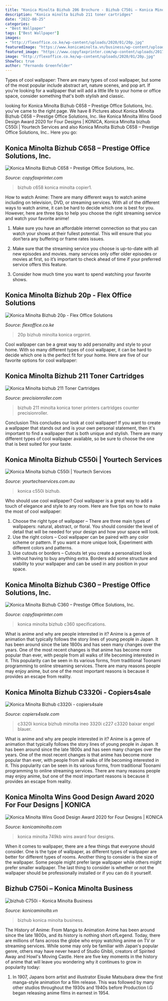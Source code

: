 ```yaml
---
title: "Konica Minolta Bizhub 206 Brochure - Bizhub C750i – Konica Minolta Business"
description: "Konica minolta bizhub 211 toner cartridges"
date: "2022-08-25"
categories:
- "Best Wallpaper"
tags: ["Best Wallpaper"]
images:
- "http://flexoffice.co.ke/wp-content/uploads/2020/01/20p.jpg"
featuredImage: "https://www.konicaminolta.vn/business/wp-content/uploads/2020/11/bizhub-C750i-location-picture_EM2_7404_2-1024x683.jpg"
featured_image: "https://www.copyfaxprinter.com/wp-content/uploads/2017/08/bizhub-C658-finisher-600x600.jpg"
image: "http://flexoffice.co.ke/wp-content/uploads/2020/01/20p.jpg"
ShowToc: true
author: "Fernando Greenfelder"
---
```



Types of cool wallpaper:
There are many types of cool wallpaper, but some of the most popular include abstract art, nature scenes, and pop art. If you're looking for a wallpaper that will add a little life to your home or office space, consider something that's both stylish and classic.

	

		
looking for Konica Minolta Bizhub C658 – Prestige Office Solutions, Inc. you've came to the right page. We have 8 Pictures about Konica Minolta Bizhub C658 – Prestige Office Solutions, Inc. like Konica Minolta Wins Good Design Award 2020 for Four Designs | KONICA, Konica Minolta bizhub C550i | Yourtech Services and also Konica Minolta Bizhub C658 – Prestige Office Solutions, Inc.. Here you go:
		
    
## Konica Minolta Bizhub C658 – Prestige Office Solutions, Inc.

<img loading=lazy src="https://www.copyfaxprinter.com/wp-content/uploads/2017/08/bizhub-C658-finisher-600x600.jpg" onerror="this.onerror=null;this.src='https://tse4.mm.bing.net/th?id=OIP.tidnJq7MECGpNcJHNHc9ugHaHa&amp;pid=15.1';" alt="Konica Minolta Bizhub C658 – Prestige Office Solutions, Inc.">

_Source: copyfaxprinter.com_

>bizhub c658 konica minolta copier1. 

	

How to watch Anime: There are many different ways to watch anime including on television, DVD, or streaming services.
With all of the different ways to watch anime, it can be hard to decide which one is best for you. However, here are three tips to help you choose the right streaming service and watch your favorite anime!
1. Make sure you have an affordable internet connection so that you can watch your shows at their fullest potential. This will ensure that you don’tera any buffering or frame rates issues.

2. Make sure that the streaming service you choose is up-to-date with all new episodes and movies. many services only offer older episodes or movies at first, so it’s important to check ahead of time if your preferred service offers this feature.

3. Consider how much time you want to spend watching your favorite shows.

    
## Konica Minolta Bizhub 20p - Flex Office Solutions

<img loading=lazy src="http://flexoffice.co.ke/wp-content/uploads/2020/01/20p.jpg" onerror="this.onerror=null;this.src='https://tse2.mm.bing.net/th?id=OIP.SnE940qCsxXQLRkQviZ7JAHaFf&amp;pid=15.1';" alt="Konica Minolta Bizhub 20p - Flex Office Solutions">

_Source: flexoffice.co.ke_

>20p bizhub minolta konica orgprint. 

	

Cool wallpaper can be a great way to add personality and style to your home. With so many different types of cool wallpaper, it can be hard to decide which one is the perfect fit for your home. Here are five of our favorite options for cool wallpaper: 

    
## Konica Minolta Bizhub 211 Toner Cartridges

<img loading=lazy src="https://www.precisionroller.com/img/models/konica-minolta-bizhub-211.jpg" onerror="this.onerror=null;this.src='https://tse3.mm.bing.net/th?id=OIP.UBe7EERnWA795aGjQZmhpgHaEl&amp;pid=15.1';" alt="Konica Minolta bizhub 211 Toner Cartridges">

_Source: precisionroller.com_

>bizhub 211 minolta konica toner printers cartridges counter precisionroller. 

	

Conclusion
This concludes our look at cool wallpaper! If you want to create a wallpaper that stands out and is your own personal statement, then it's important to find a wallpaper that is both unique and stylish. There are many different types of cool wallpaper available, so be sure to choose the one that is best suited for your taste.

    
## Konica Minolta Bizhub C550i | Yourtech Services

<img loading=lazy src="https://www.yourtechservices.com.au/wp-content/uploads/2019/08/konica-c550i-no-sorter-jpg-768x1024.jpg" onerror="this.onerror=null;this.src='https://tse3.mm.bing.net/th?id=OIP._7s_pbk-ZAKa8OvWYN-iEgHaJ4&amp;pid=15.1';" alt="Konica Minolta bizhub C550i | Yourtech Services">

_Source: yourtechservices.com.au_

>konica c550i bizhub. 

	

Who should use cool wallpaper?
Cool wallpaper is a great way to add a touch of elegance and style to any room. Here are five tips on how to make the most of cool wallpaper: 
1) Choose the right type of wallpaper – There are three main types of wallpapers: natural, abstract, or floral. You should consider the level of detail that will be needed for your design and how your space will look. 
2) Use the right colors – Cool wallpaper can be paired with any color scheme or pattern. If you want a more unique look, Experiment with different colors and patterns. 
3) Use cutouts or borders – Cutouts let you create a personalized look without having to buy anything extra. Borders add some structure and stability to your wallpaper and can be used in any position in your space.

    
## Konica Minolta Bizhub C360 – Prestige Office Solutions, Inc.

<img loading=lazy src="https://www.copyfaxprinter.com/wp-content/uploads/2017/08/C360.png" onerror="this.onerror=null;this.src='https://tse2.mm.bing.net/th?id=OIP.EExrz0O5fs4FLwtVtS4DmgHaGW&amp;pid=15.1';" alt="Konica Minolta Bizhub C360 – Prestige Office Solutions, Inc.">

_Source: copyfaxprinter.com_

>konica minolta bizhub c360 specifications. 

	

What is anime and why are people interested in it?
Anime is a genre of animation that typically follows the story lines of young people in Japan. It has been around since the late 1800s and has seen many changes over the years. One of the most recent changes is that anime has become more popular than ever, with people from all walks of life becoming interested in it. This popularity can be seen in its various forms, from traditional Toonami programming to online streaming services. There are many reasons people may enjoy anime, but one of the most important reasons is because it provides an escape from reality.

    
## Konica Minolta Bizhub C3320i - Copiers4sale

<img loading=lazy src="https://www.copiers4sale.com/wp-content/uploads/2020/05/bizhub-c3320i.jpg" onerror="this.onerror=null;this.src='https://tse4.mm.bing.net/th?id=OIP.17RBIZH1R_uukPYsPbO0aQHaIb&amp;pid=15.1';" alt="Konica Minolta Bizhub c3320i - copiers4sale">

_Source: copiers4sale.com_

>c3320i konica bizhub minolta ineo 3320i c227 c3320 baixar engel blauer. 

	

What is anime and why are people interested in it?
Anime is a genre of animation that typically follows the story lines of young people in Japan. It has been around since the late 1800s and has seen many changes over the years. One of the most recent changes is that anime has become more popular than ever, with people from all walks of life becoming interested in it. This popularity can be seen in its various forms, from traditional Toonami programming to online streaming services. There are many reasons people may enjoy anime, but one of the most important reasons is because it provides an escape from reality.

    
## Konica Minolta Wins Good Design Award 2020 For Four Designs | KONICA

<img loading=lazy src="https://www.konicaminolta.com/getattachment/newsroom/2020/1008-02-01/1008-02-01-01-pr-pr-72.jpg?lang=en-XG&amp;width=2421&amp;height=2835&amp;ext=.jpg" onerror="this.onerror=null;this.src='https://tse4.mm.bing.net/th?id=OIP.QaGMRkVMX0p8tMDSLgWh0gHaIr&amp;pid=15.1';" alt="Konica Minolta Wins Good Design Award 2020 for Four Designs | KONICA">

_Source: konicaminolta.com_

>konica minolta 749kb wins award four designs. 

	

When it comes to wallpaper, there are a few things that everyone should consider. One is the type of wallpaper, as different types of wallpaper are better for different types of rooms. Another thing to consider is the size of the wallpaper. Some people might prefer large wallpaper while others might prefer smaller wallpaper. The last thing to consider is whether or not the wallpaper should be professionally installed or if you can do it yourself.

    
## Bizhub C750i – Konica Minolta Business

<img loading=lazy src="https://www.konicaminolta.vn/business/wp-content/uploads/2020/11/bizhub-C750i-location-picture_EM2_7404_2-1024x683.jpg" onerror="this.onerror=null;this.src='https://tse4.mm.bing.net/th?id=OIP.5tqqu8xHPICiQFiq8z6BNwHaE8&amp;pid=15.1';" alt="bizhub C750i – Konica Minolta Business">

_Source: konicaminolta.vn_

>bizhub konica minolta business. 

	

The History of Anime: From Manga to Animation
Anime has been around since the late 1800s, and its history is nothing short ofLegend. Today, there are millions of fans across the globe who enjoy watching anime on TV or streaming services. While some may only be familiar with Japan's popular genre, others may have never heard of Studio Ghibli, creators of Spirited Away and Howl's Moving Castle. Here are five key moments in the history of anime that will leave you wondering why it continues to grow in popularity today:
1) In 1907, Japans born artist and illustrator Eisuke Matsubara drew the first manga-style animation for a film release. This was followed by many other studios throughout the 1930s and 1940s before Production I.G began releasing anime films in earnest in 1954.

